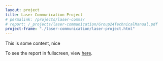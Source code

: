 ```yaml
---
layout: project
title: Laser Communication Project
# permalink: /projects/laser-comms/
# report: /_projects/laser-communication/Group24TechnicalManual.pdf
project-frame: "./laser-communication/laser-project.html"
---
```


This is some content, nice

To see the report in fullscreen, view [here](/_projects/laser-communication/Group24TechnicalManual.pdf).